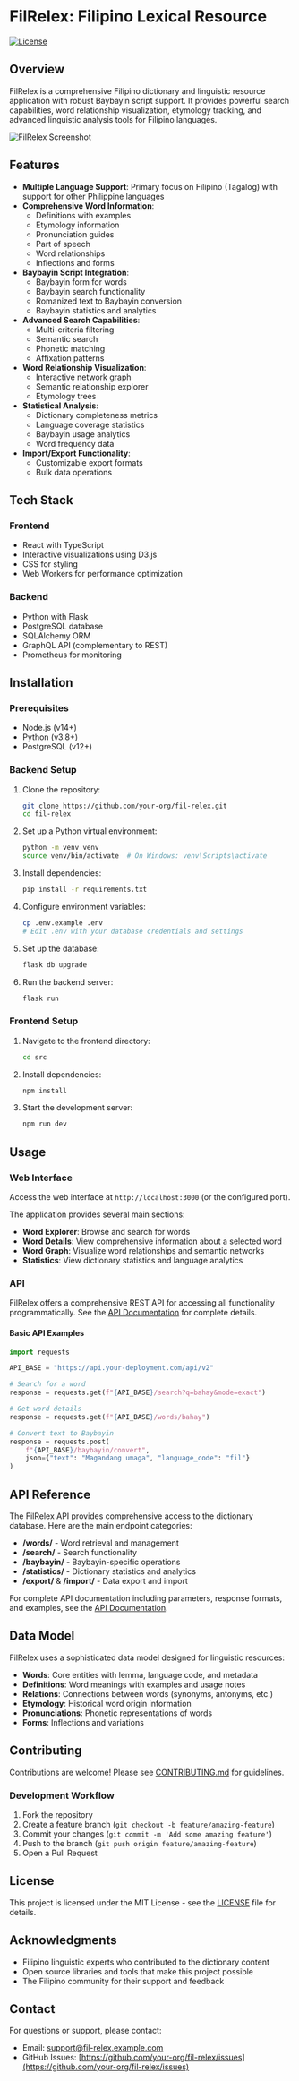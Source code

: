 # FilRelex: Filipino Lexical Resource

[![License](https://img.shields.io/badge/License-MIT-blue.svg)](LICENSE)

## Overview

FilRelex is a comprehensive Filipino dictionary and linguistic resource application with robust Baybayin script support. It provides powerful search capabilities, word relationship visualization, etymology tracking, and advanced linguistic analysis tools for Filipino languages.

![FilRelex Screenshot](docs/screenshots/main.png)

## Features

- **Multiple Language Support**: Primary focus on Filipino (Tagalog) with support for other Philippine languages
- **Comprehensive Word Information**:
  - Definitions with examples
  - Etymology information
  - Pronunciation guides
  - Part of speech
  - Word relationships
  - Inflections and forms
- **Baybayin Script Integration**:
  - Baybayin form for words
  - Baybayin search functionality
  - Romanized text to Baybayin conversion
  - Baybayin statistics and analytics
- **Advanced Search Capabilities**:
  - Multi-criteria filtering
  - Semantic search
  - Phonetic matching
  - Affixation patterns
- **Word Relationship Visualization**:
  - Interactive network graph
  - Semantic relationship explorer
  - Etymology trees
- **Statistical Analysis**:
  - Dictionary completeness metrics
  - Language coverage statistics
  - Baybayin usage analytics
  - Word frequency data
- **Import/Export Functionality**:
  - Customizable export formats
  - Bulk data operations

## Tech Stack

### Frontend
- React with TypeScript
- Interactive visualizations using D3.js
- CSS for styling
- Web Workers for performance optimization

### Backend
- Python with Flask
- PostgreSQL database
- SQLAlchemy ORM
- GraphQL API (complementary to REST)
- Prometheus for monitoring

## Installation

### Prerequisites
- Node.js (v14+)
- Python (v3.8+)
- PostgreSQL (v12+)

### Backend Setup

1. Clone the repository:
   ```bash
   git clone https://github.com/your-org/fil-relex.git
   cd fil-relex
   ```

2. Set up a Python virtual environment:
   ```bash
   python -m venv venv
   source venv/bin/activate  # On Windows: venv\Scripts\activate
   ```

3. Install dependencies:
   ```bash
   pip install -r requirements.txt
   ```

4. Configure environment variables:
   ```bash
   cp .env.example .env
   # Edit .env with your database credentials and settings
   ```

5. Set up the database:
   ```bash
   flask db upgrade
   ```

6. Run the backend server:
   ```bash
   flask run
   ```

### Frontend Setup

1. Navigate to the frontend directory:
   ```bash
   cd src
   ```

2. Install dependencies:
   ```bash
   npm install
   ```

3. Start the development server:
   ```bash
   npm run dev
   ```

## Usage

### Web Interface

Access the web interface at `http://localhost:3000` (or the configured port).

The application provides several main sections:
- **Word Explorer**: Browse and search for words
- **Word Details**: View comprehensive information about a selected word
- **Word Graph**: Visualize word relationships and semantic networks
- **Statistics**: View dictionary statistics and language analytics

### API

FilRelex offers a comprehensive REST API for accessing all functionality programmatically. See the [API Documentation](docs/API.md) for complete details.

#### Basic API Examples

```python
import requests

API_BASE = "https://api.your-deployment.com/api/v2"

# Search for a word
response = requests.get(f"{API_BASE}/search?q=bahay&mode=exact")

# Get word details
response = requests.get(f"{API_BASE}/words/bahay")

# Convert text to Baybayin
response = requests.post(
    f"{API_BASE}/baybayin/convert",
    json={"text": "Magandang umaga", "language_code": "fil"}
)
```

## API Reference

The FilRelex API provides comprehensive access to the dictionary database. Here are the main endpoint categories:

- **/words/** - Word retrieval and management
- **/search/** - Search functionality
- **/baybayin/** - Baybayin-specific operations
- **/statistics/** - Dictionary statistics and analytics
- **/export/** & **/import/** - Data export and import

For complete API documentation including parameters, response formats, and examples, see the [API Documentation](docs/API.md).

## Data Model

FilRelex uses a sophisticated data model designed for linguistic resources:

- **Words**: Core entities with lemma, language code, and metadata
- **Definitions**: Word meanings with examples and usage notes
- **Relations**: Connections between words (synonyms, antonyms, etc.)
- **Etymology**: Historical word origin information
- **Pronunciations**: Phonetic representations of words
- **Forms**: Inflections and variations

## Contributing

Contributions are welcome! Please see [CONTRIBUTING.md](CONTRIBUTING.md) for guidelines.

### Development Workflow

1. Fork the repository
2. Create a feature branch (`git checkout -b feature/amazing-feature`)
3. Commit your changes (`git commit -m 'Add some amazing feature'`)
4. Push to the branch (`git push origin feature/amazing-feature`)
5. Open a Pull Request

## License

This project is licensed under the MIT License - see the [LICENSE](LICENSE) file for details.

## Acknowledgments

- Filipino linguistic experts who contributed to the dictionary content
- Open source libraries and tools that make this project possible
- The Filipino community for their support and feedback

## Contact

For questions or support, please contact:
- Email: support@fil-relex.example.com
- GitHub Issues: [https://github.com/your-org/fil-relex/issues](https://github.com/your-org/fil-relex/issues)